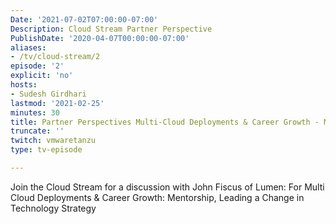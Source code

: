 ```yaml
---
Date: '2021-07-02T07:00:00-07:00'
Description: Cloud Stream Partner Perspective
PublishDate: '2020-04-07T00:00:00-07:00'
aliases:
- /tv/cloud-stream/2
episode: '2'
explicit: 'no'
hosts:
- Sudesh Girdhari
lastmod: '2021-02-25'
minutes: 30
title: Partner Perspectives Multi-Cloud Deployments & Career Growth - Mentorship, Leading a Change in Technology Strategy
truncate: ''
twitch: vmwaretanzu
type: tv-episode

---
```

Join the Cloud Stream for a discussion with John Fiscus of Lumen: For Multi Cloud Deployments & Career Growth: Mentorship, Leading a Change in Technology Strategy